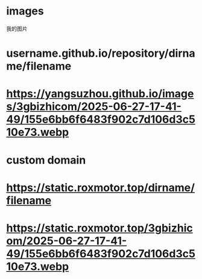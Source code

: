# images
我的图片

# username.github.io/repository/dirname/filename

# https://yangsuzhou.github.io/images/3gbizhicom/2025-06-27-17-41-49/155e6bb6f6483f902c7d106d3c510e73.webp


# custom domain

# https://static.roxmotor.top/dirname/filename

# https://static.roxmotor.top/3gbizhicom/2025-06-27-17-41-49/155e6bb6f6483f902c7d106d3c510e73.webp
